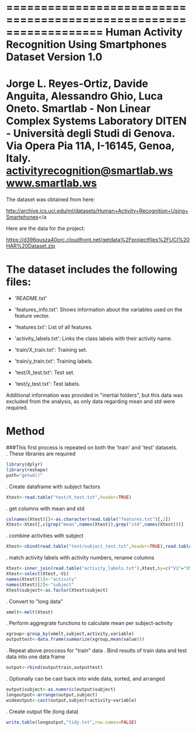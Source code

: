 ==================================================================
Human Activity Recognition Using Smartphones Dataset
Version 1.0
==================================================================
Jorge L. Reyes-Ortiz, Davide Anguita, Alessandro Ghio, Luca Oneto.
Smartlab - Non Linear Complex Systems Laboratory
DITEN - Università degli Studi di Genova.
Via Opera Pia 11A, I-16145, Genoa, Italy.
activityrecognition@smartlab.ws
www.smartlab.ws
==================================================================
The dataset was obtained from here:

http://archive.ics.uci.edu/ml/datasets/Human+Activity+Recognition+Using+Smartphones</a 

Here are the data for the project: 

https://d396qusza40orc.cloudfront.net/getdata%2Fprojectfiles%2FUCI%20HAR%20Dataset.zip 

The dataset includes the following files:
=========================================

- 'README.txt'

- 'features_info.txt': Shows information about the variables used on the feature vector.

- 'features.txt': List of all features.

- 'activity_labels.txt': Links the class labels with their activity name.

- 'train/X_train.txt': Training set.

- 'train/y_train.txt': Training labels.

- 'test/X_test.txt': Test set.

- 'test/y_test.txt': Test labels.

Additional information was provided in "inertial folders", but this data was excluded from the analysis, as only data regarding mean and std were required.

Method
================================================================
###This first process is repeated on both the 'train' and 'test' datasets.  
.  These libraries are required

```r
library(dplyr)
library(reshape)
path="getwd()"
```
.  Create dataframe with subject factors

```r
Xtest<-read.table("test/X_test.txt",header=TRUE)
```
. get columns with mean and std

```r
colnames(Xtest)[]<-as.character(read.table("features.txt")[,2])
Xtest<-Xtest[,c(grep("mean",names(Xtest)),grep("std",names(Xtest)))]
```
. combine activities with subject

```r
Xtest<-cbind(read.table("test/subject_test.txt",header=TRUE),read.table("test/y_test.txt",header=TRUE),Xtest)
```
. match activity labels with activity numbers, rename columns

```r
Xtest<-inner_join(read.table("activity_labels.txt"),Xtest,by=c("V1"="X5"))
Xtest<-select(Xtest,-V1)
names(Xtest)[1]<-"activity"
names(Xtest)[2]<-"subject"
Xtest$subject<-as.factor(Xtest$subject)
```
.  Convert to "long data"

```r
xmelt<-melt(Xtest)
```
.  Perform aggregrate functions to calculate mean per subject-activity

```r
xgroup<-group_by(xmelt,subject,activity,variable)
outputtest<-data.frame(summarize(xgroup,mean(value)))
```
.  Repeat above proccess for "train" data
.  Bind results of train data and test data into one data frame

```r
output<-rbind(outputtrain,outputtest)
```
.  Optionally can be cast back into wide data, sorted, and arranged

```r
output$subject<-as.numeric(output$subject)
longoutput<-arrange(output,subject)
wideoutput<-cast(output,subject+activity~variable)
```
.  Create output file (long data)

```r
write.table(longoutput,"tidy.txt",row.names=FALSE)
```

